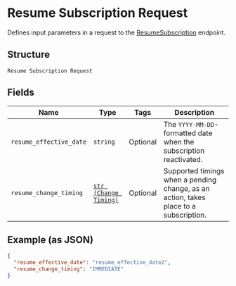
# Resume Subscription Request

Defines input parameters in a request to the
[ResumeSubscription](../../doc/api/subscriptions.md#resume-subscription) endpoint.

## Structure

`Resume Subscription Request`

## Fields

| Name | Type | Tags | Description |
|  --- | --- | --- | --- |
| `resume_effective_date` | `string` | Optional | The `YYYY-MM-DD`-formatted date when the subscription reactivated. |
| `resume_change_timing` | [`str (Change Timing)`](../../doc/models/change-timing.md) | Optional | Supported timings when a pending change, as an action, takes place to a subscription. |

## Example (as JSON)

```json
{
  "resume_effective_date": "resume_effective_date2",
  "resume_change_timing": "IMMEDIATE"
}
```

